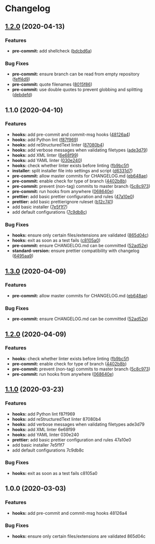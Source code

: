 # Changelog

## [1.2.0](https://github.com/PeterMosmans/git-template/compare/v1.1.0...v1.2.0) (2020-04-13)


### Features

* **pre-commit:** add shellcheck ([bdcbd6a](https://github.com/PeterMosmans/git-template/commit/bdcbd6ab629294c1be4f2beb9d5ba58d1da720be))


### Bug Fixes

* **pre-commit:** ensure branch can be read from empty repository ([feff4d9](https://github.com/PeterMosmans/git-template/commit/feff4d96450666f820c98e655f77f88f95a7467c))
* **pre-commit:** quote filenames ([8015f86](https://github.com/PeterMosmans/git-template/commit/8015f86ddd4712e8a7daf249174a79be97a3c605))
* **pre-commit:** use double quotes to prevent globbing and splitting ([debdefd](https://github.com/PeterMosmans/git-template/commit/debdefdb638318fe8f805c457f25e749ca874387))

## 1.1.0 (2020-04-10)


### Features

* **hooks:** add pre-commit and commit-msg hooks ([48126a4](https://github.com/PeterMosmans/git-template/commit/48126a43d849303720fb2620dbd3fc65b77dcaeb))
* **hooks:** add Python lint ([f87f969](https://github.com/PeterMosmans/git-template/commit/f87f9690e2603e49962fa7b0a63fd3a7a0949dfa))
* **hooks:** add reStructuredText linter ([87080b4](https://github.com/PeterMosmans/git-template/commit/87080b4ed50dddab4187252869b0a1b77bd6d7e2))
* **hooks:** add verbose messages when validating filetypes ([ade3d79](https://github.com/PeterMosmans/git-template/commit/ade3d7954bebd42a4c870a51d2ea56e72957c3f0))
* **hooks:** add XML linter ([6e68f99](https://github.com/PeterMosmans/git-template/commit/6e68f99ed63b4b73089be183b735840a52c4a9f4))
* **hooks:** add YAML linter ([030e240](https://github.com/PeterMosmans/git-template/commit/030e2409ebcc0dce5132159fe6f5eb13ec29e297))
* **hooks:** check whether linter exists before linting ([fb9bc5f](https://github.com/PeterMosmans/git-template/commit/fb9bc5f259a9ef1077bf344fde0abfc69c53954c))
* **installer:** split installer file into settings and script ([d6331d7](https://github.com/PeterMosmans/git-template/commit/d6331d768f0b73a5a7643d9b61da5e21f222f759))
* **pre-commit:** allow master commits for CHANGELOG.md ([eb648ae](https://github.com/PeterMosmans/git-template/commit/eb648aeb4f69de9b8e8bff80055da45079dfd987))
* **pre-commit:** enable check for type of branch ([4402b8b](https://github.com/PeterMosmans/git-template/commit/4402b8bcb5e6e5815c59637d927ae159fd669b03))
* **pre-commit:** prevent (non-tag) commits to master branch ([5c8c973](https://github.com/PeterMosmans/git-template/commit/5c8c9738e7e1075c59664c1e576208a2ddd6620f))
* **pre-commit:** run hooks from anywhere ([068640e](https://github.com/PeterMosmans/git-template/commit/068640ea2d3433f5a70436e5ed44f941f7df2987))
* **prettier:** add basic prettier configuration and rules ([47a10e0](https://github.com/PeterMosmans/git-template/commit/47a10e02cac6718f59b2958ca761366a5b60d835))
* **prettier:** add basic prettierignore ruleset ([b12c741](https://github.com/PeterMosmans/git-template/commit/b12c741e3c92599171f81ea3703a7a24bafa5fcc))
* add basic installer ([7e5f1f7](https://github.com/PeterMosmans/git-template/commit/7e5f1f7bf27a91e7b2400d9408ac1fb97dbba421))
* add default configurations ([7c9db8c](https://github.com/PeterMosmans/git-template/commit/7c9db8c63f8739aed1e6555bfcf45c8a32b47afb))


### Bug Fixes

* **hooks:** ensure only certain files/extensions are validated ([865d04c](https://github.com/PeterMosmans/git-template/commit/865d04cb69cd3ee9823d5c334eca22fe6fbb54dd))
* **hooks:** exit as soon as a test fails ([c8105a0](https://github.com/PeterMosmans/git-template/commit/c8105a09d9adaa24daaa8490a6fe1fb9fd3c94e4))
* **pre-commit:** ensure CHANGELOG.md can be committed ([52ad52e](https://github.com/PeterMosmans/git-template/commit/52ad52ec2787de12b78f72ec77696225e2d3a8a7))
* **standard-version:** ensure prettier compatibility with changelog ([6495aa9](https://github.com/PeterMosmans/git-template/commit/6495aa900741d9aee4081e66d32bff2bc0a42517))

## [1.3.0](https://github.com/PeterMosmans/git-template/compare/v1.2.0...v1.3.0) (2020-04-09)


### Features

* **pre-commit:** allow master commits for CHANGELOG.md ([eb648ae](https://github.com/PeterMosmans/git-template/commit/eb648aeb4f69de9b8e8bff80055da45079dfd987))


### Bug Fixes

* **pre-commit:** ensure CHANGELOG.md can be committed ([52ad52e](https://github.com/PeterMosmans/git-template/commit/52ad52ec2787de12b78f72ec77696225e2d3a8a7))

## [1.2.0](https://github.com/PeterMosmans/git-template/compare/v1.1.0...v1.2.0) (2020-04-09)


### Features

* **hooks:** check whether linter exists before linting ([fb9bc5f](https://github.com/PeterMosmans/git-template/commit/fb9bc5f259a9ef1077bf344fde0abfc69c53954c))
* **pre-commit:** enable check for type of branch ([4402b8b](https://github.com/PeterMosmans/git-template/commit/4402b8bcb5e6e5815c59637d927ae159fd669b03))
* **pre-commit:** prevent (non-tag) commits to master branch ([5c8c973](https://github.com/PeterMosmans/git-template/commit/5c8c9738e7e1075c59664c1e576208a2ddd6620f))
* **pre-commit:** run hooks from anywhere ([068640e](https://github.com/PeterMosmans/git-template/commit/068640ea2d3433f5a70436e5ed44f941f7df2987))

## [1.1.0](///compare/v1.0.0...v1.1.0) (2020-03-23)


### Features

* **hooks:** add Python lint f87f969
* **hooks:** add reStructuredText linter 87080b4
* **hooks:** add verbose messages when validating filetypes ade3d79
* **hooks:** add XML linter 6e68f99
* **hooks:** add YAML linter 030e240
* **prettier:** add basic prettier configuration and rules 47a10e0
* add basic installer 7e5f1f7
* add default configurations 7c9db8c


### Bug Fixes

* **hooks:** exit as soon as a test fails c8105a0

## 1.0.0 (2020-03-03)


### Features

* **hooks:** add pre-commit and commit-msg hooks 48126a4


### Bug Fixes

* **hooks:** ensure only certain files/extensions are validated 865d04c
